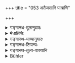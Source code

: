 +++
title = "053 अतैजसानि पात्राणि"

+++

<details><summary>गङ्गानथ-मूलानुवादः</summary>

His vessels shall be non-metallic and free from holes; the cleansing of there has been ordained to be done by water, just like that of the vessels at a sacrifice.—(53)
</details>

<details><summary>मेधातिथिः</summary>

**अतैजसानि** सुवर्णाद्यघटितानि **पात्राणि** भिक्षाया जलस्य च । **निर्व्रणान्य्** अच्छिद्राणि । **अद्भिर्** अम्मात्रेण **चमसानाम् इव** निर्लेपत्वे । लेपसंभवे तु तदपनयो ऽपि द्रव्यान्तरेण कार्य इति ग्राह्यम् ॥ ६.५३ ॥
</details>

<details><summary>गङ्गानथ-भाष्यानुवादः</summary>

‘*Non-metallic*—His vessels for carrying food or water shall not be made of gold or other metals.

‘*Free from holes*’— not having any holes etc.,

These are cleansed, like the sacrificial vessels, by means of water alone; but only when they are not stained; if there are stained, these should be removed by the use of other (cleaning) substances also. (53)
</details>

<details><summary>गङ्गानथ-टिप्पन्यः</summary>

This verse is quoted in *Parāśaramādhava*, (Ācāra, p. 567);—in
*Mitākṣarā* (on 3.60), which remarks that the citing of the instance of
‘Cups at the sacrifice’ indicates that the vessels may be considered
*pure* for practical purposes;—in *Āparārka*, (p. 964);—in
*Madanapārijāta*, (p. 377);—in *Nṛsiṃhaprasādā*, (Saṃskāra, p. 70b);—and
in *Yatidharmasaṅgraha*, (p. 78), which shows that the example of
‘*chamasa*’ indicates that the things are ‘clean’ only so far as to be
used.
</details>

<details><summary>गङ्गानथ-तुल्य-वाक्यानि</summary>

**(verses 6.53-54)  
**

*Viṣṇu* (96.7, 8).—‘He should receive food in an earthen vessel, or in a
wooden bowl, or in a vessel made of gourd; he should cleanse these
vessels with water.’

*Yājñavalkya* (3.60).—‘The vessels for the Renunciate are those made of
clay, bamboo, wood and gourd; the cleansing of these is by means of
water and scrubbing with cow’s hair.’

*Hārīta* (Aparārka, p. 964).—‘He shall have for his vessels either his
hand only, or those made of clay or wood or bamboo-chips or gourd or
torn leaves; holding these he shall enter the village for alms.’

*Śaṅkha-Likhita* (Do., p. 965)—‘The begging-bowl shall he one only, made
of either wood or gourd or bamboo-chips or clay. The cleansing of this
is to he done each time by scrubbing it with a rope made of cow’s hair
and water.’

*Nṛsiṃhapurāṇa* (Do.).—‘He shall eat in a leaf-bowl or in a leaf-vessel;
but never in the leaves of *Vaṭa* or *Aśvattha*, or

*Kumbhī* or *Tinduka*... Renunciates eating out of a vessel made of
bell-metal are declared to be unclean.’

*Yama* (Parāśaramādhava, p. 567).—‘Vessels made of gold or iron are not
for Renun dates; the Renunciate should avoid these.’

*Baudhāyana* (Do.).—‘He shall eat in leaves picked and split by himself;
never in the leaves of the *Vaṭa* or *Aśvattha* or *Karañja* or *Kumbhī*
or *Tinduka* or *Kobidāra* or *Arka*; never, even in distress, in a
vessel made of bell-metal, or gold or silver or copper or tin or zinc.’
</details>

<details><summary>Bühler</summary>

053	His vessels shall not be made of metal, they shall be free from fractures; it is ordained that they shall be cleansed with water, like (the cups, called) Kamasa, at a sacrifice.
</details>
